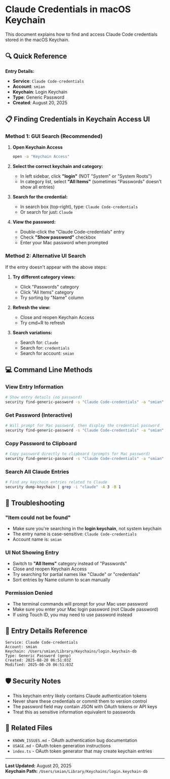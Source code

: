 # Claude Credentials in macOS Keychain

This document explains how to find and access Claude Code credentials stored in the macOS Keychain.

## 🔍 Quick Reference

**Entry Details:**
- **Service**: `Claude Code-credentials`
- **Account**: `smian`
- **Keychain**: Login Keychain
- **Type**: Generic Password
- **Created**: August 20, 2025

## 📋 Finding Credentials in Keychain Access UI

### Method 1: GUI Search (Recommended)

1. **Open Keychain Access**
   ```bash
   open -a "Keychain Access"
   ```

2. **Select the correct keychain and category:**
   - In left sidebar, click **"login"** (NOT "System" or "System Roots")
   - In category list, select **"All Items"** (sometimes "Passwords" doesn't show all entries)

3. **Search for the credential:**
   - In search box (top-right), type: `Claude Code-credentials`
   - Or search for just: `Claude`

4. **View the password:**
   - Double-click the "Claude Code-credentials" entry
   - Check **"Show password"** checkbox
   - Enter your Mac password when prompted

### Method 2: Alternative UI Search

If the entry doesn't appear with the above steps:

1. **Try different category views:**
   - Click "Passwords" category
   - Click "All Items" category
   - Try sorting by "Name" column

2. **Refresh the view:**
   - Close and reopen Keychain Access
   - Try cmd+R to refresh

3. **Search variations:**
   - Search for: `Claude`
   - Search for: `credentials`
   - Search for account: `smian`

## 💻 Command Line Methods

### View Entry Information
```bash
# Show entry details (no password)
security find-generic-password -s "Claude Code-credentials" -a "smian"
```

### Get Password (Interactive)
```bash
# Will prompt for Mac password, then display the credential password
security find-generic-password -s "Claude Code-credentials" -a "smian" -g
```

### Copy Password to Clipboard
```bash
# Copy password directly to clipboard (prompts for Mac password)
security find-generic-password -s "Claude Code-credentials" -a "smian" -w | pbcopy
```

### Search All Claude Entries
```bash
# Find any keychain entries related to Claude
security dump-keychain | grep -i "claude" -A 3 -B 1
```

## 🔧 Troubleshooting

### "Item could not be found"
- Make sure you're searching in the **login keychain**, not system keychain
- The entry name is case-sensitive: `Claude Code-credentials`
- Account name is: `smian`

### UI Not Showing Entry
- Switch to **"All Items"** category instead of "Passwords"
- Close and reopen Keychain Access
- Try searching for partial names like "Claude" or "credentials"
- Sort entries by Name column to scan manually

### Permission Denied
- The terminal commands will prompt for your Mac user password
- Make sure you enter your Mac login password (not Claude password)
- If using Touch ID, you may need to use password instead

## 📝 Entry Details Reference

```
Service: Claude Code-credentials
Account: smian  
Keychain: /Users/smian/Library/Keychains/login.keychain-db
Type: Generic Password (genp)
Created: 2025-08-20 06:51:03Z
Modified: 2025-08-20 06:51:03Z
```

## 🛡️ Security Notes

- This keychain entry likely contains Claude authentication tokens
- Never share these credentials or commit them to version control
- The password field may contain JSON with OAuth tokens or API keys
- Treat this as sensitive information equivalent to passwords

## 🔗 Related Files

- `KNOWN_ISSUES.md` - OAuth authentication bug documentation
- `USAGE.md` - OAuth token generation instructions  
- `index.ts` - OAuth token generator that may create keychain entries

---

**Last Updated:** August 20, 2025  
**Keychain Path:** `/Users/smian/Library/Keychains/login.keychain-db`